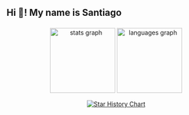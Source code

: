 <h2 align="left">Hi 👋! My name is Santiago </h2>

###

<div align="center">
  <img src="https://github-readme-stats.vercel.app/api?username=devsantiag&hide_title=false&hide_rank=false&show_icons=true&include_all_commits=true&count_private=true&disable_animations=false&theme=dracula&locale=en&hide_border=false" height="150" alt="stats graph"  />
  <img src="https://github-readme-stats.vercel.app/api/top-langs?username=devsantiag&locale=en&hide_title=false&layout=compact&card_width=320&langs_count=5&theme=dracula&hide_border=false" height="150" alt="languages graph"  />



[![Star History Chart](https://api.star-history.com/svg?repos=devsantiag/coolify&type=date&legend=top-left)](https://www.star-history.com/#devsantiag/coolify&type=date&legend=top-left)

  
</div>


